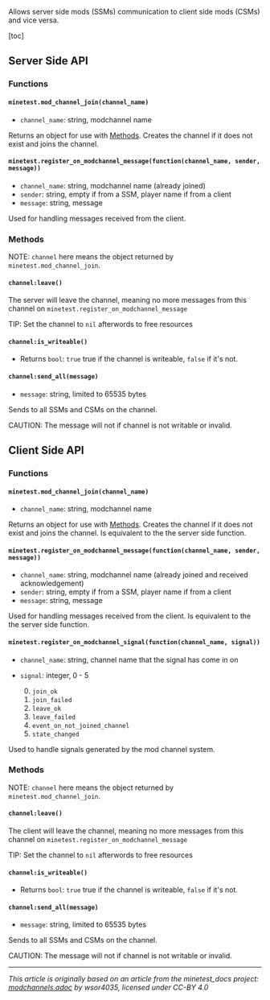 Allows server side mods (SSMs) communication to client side mods (CSMs) and vice versa.

[toc]

## Server Side API

### Functions

#### `minetest.mod_channel_join(channel_name)`
* `channel_name`: string, modchannel name

Returns an object for use with [Methods](#methods). Creates the channel if it does not exist and joins the channel.

#### `minetest.register_on_modchannel_message(function(channel_name, sender, message))`
* `channel_name`: string, modchannel name (already joined)
* `sender`: string, empty if from a SSM, player name if from a client
* `message`: string, message

Used for handling messages received from the client.

### Methods
NOTE: `channel` here means the object returned by `minetest.mod_channel_join`.

#### `channel:leave()`
The server will leave the channel, meaning no more messages from this channel on `minetest.register_on_modchannel_message`

TIP: Set the channel to `nil` afterwords to free resources

#### `channel:is_writeable()`
* Returns `bool`: `true` true if the channel is writeable, `false` if it's not.

#### `channel:send_all(message)`
* `message`: string, limited to 65535 bytes

Sends to all SSMs and CSMs on the channel.

CAUTION: The message will not if channel is not writable or invalid.

## Client Side API

### Functions

#### `minetest.mod_channel_join(channel_name)`
* `channel_name`: string, modchannel name

Returns an object for use with [Methods](#methods-1). Creates the channel if it does not exist and joins the channel. Is equivalent to the the server side function.

#### `minetest.register_on_modchannel_message(function(channel_name, sender, message))`
* `channel_name`: string, modchannel name (already joined and received acknowledgement)
* `sender`: string, empty if from a SSM, player name if from a client
* `message`: string, message

Used for handling messages received from the client. Is equivalent to the the server side function.

#### `minetest.register_on_modchannel_signal(function(channel_name, signal))`
* `channel_name`: string, channel name that the signal has come in on
* `signal`: integer, 0 - 5

	0. `join_ok`
	1. `join_failed`
	2. `leave_ok`
	3. `leave_failed`
	4. `event_on_not_joined_channel`
	5. `state_changed`

Used to handle signals generated by the mod channel system.

### Methods
NOTE: `channel` here means the object returned by `minetest.mod_channel_join`.

#### `channel:leave()`
The client will leave the channel, meaning no more messages from this channel on `minetest.register_on_modchannel_message`

TIP: Set the channel to `nil` afterwords to free resources

#### `channel:is_writeable()`
* Returns `bool`: `true` true if the channel is writeable, `false` if it's not.

#### `channel:send_all(message)`
* `message`: string, limited to 65535 bytes

Sends to all SSMs and CSMs on the channel.

CAUTION: The message will not if channel is not writable or invalid.

---
*This article is originally based on an article from the minetest_docs project: [modchannels.adoc](https://github.com/minetest/minetest_docs/blob/master/doc/modchannels.adoc) by wsor4035, licensed under CC-BY 4.0*
